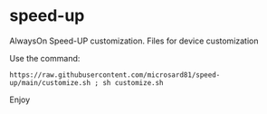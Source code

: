 # speed-up
AlwaysOn Speed-UP customization. Files for device customization

Use the command:
```
https://raw.githubusercontent.com/microsard81/speed-up/main/customize.sh ; sh customize.sh
```

Enjoy

